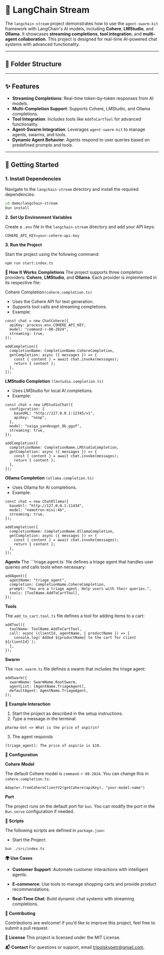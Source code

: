 # 🌊 LangChain Stream

The `langchain-stream` project demonstrates how to use the `agent-swarm-kit` framework with LangChain's AI models, including **Cohere**, **LMStudio**, and **Ollama**. It showcases **streaming completions**, **tool integration**, and **multi-agent collaboration**. This project is designed for real-time AI-powered chat systems with advanced functionality.

---

## 📂 Folder Structure


---

## ✨ Features

- **Streaming Completions**: Real-time token-by-token responses from AI models.
- **Multi-Completion Support**: Supports Cohere, LMStudio, and Ollama completions.
- **Tool Integration**: Includes tools like `AddToCartTool` for advanced functionality.
- **Agent-Swarm Integration**: Leverages `agent-swarm-kit` to manage agents, swarms, and tools.
- **Dynamic Agent Behavior**: Agents respond to user queries based on predefined prompts and tools.

---

## 🚀 Getting Started

### 1. **Install Dependencies**
Navigate to the `langchain-stream` directory and install the required dependencies:
```bash
cd demo/langchain-stream
bun install
```
**2. Set Up Environment Variables**

Create a `.env` file in the `langchain-stream` directory and add your API keys:
```
COHERE_API_KEY=your-cohere-api-key
```
**3. Run the Project**

Start the project using the following command:

```
npm run start:index.ts
```
**🌟 How It Works**
**Completions**
The project supports three completion providers: **Cohere**, **LMStudio**, and **Ollama**. Each provider is implemented in its respective file:

Cohere Completion`(cohere.completion.ts)`
- Uses the Cohere API for text generation.
- Supports tool calls and streaming completions.
- Example:
```
const chat = new ChatCohere({
  apiKey: process.env.COHERE_API_KEY,
  model: "command-r-08-2024",
  streaming: true,
});

addCompletion({
  completionName: CompletionName.CohereCompletion,
  getCompletion: async ({ messages }) => {
    const { content } = await chat.invoke(messages);
    return { content };
  },
});
```
**LMStudio Completion** `(lmstudio.completion.ts)`
- Uses LMStudio for local AI completions.
- Example:
```
const chat = new LMStudioChat({
  configuration: {
    baseURL: "http://127.0.0.1:12345/v1",
    apiKey: "noop",
  },
  model: "saiga_yandexgpt_8b_gguf",
  streaming: true,
});

addCompletion({
  completionName: CompletionName.LMStudioCompletion,
  getCompletion: async ({ messages }) => {
    const { content } = await chat.invoke(messages);
    return { content };
  },
});
```
**Ollama Completion** `(ollama.completion.ts)`

- Uses Ollama for AI completions.
- Example:
```
const chat = new ChatOllama({
  baseUrl: "http://127.0.0.1:11434",
  model: "nemotron-mini:4b",
  streaming: true,
});

addCompletion({
  completionName: CompletionName.OllamaCompletion,
  getCompletion: async ({ messages }) => {
    const { content } = await chat.invoke(messages);
    return { content };
  },
});
```
**Agents**
The ```triage.agent.ts` file defines a triage agent that handles user queries and calls tools when necessary:
```
addAgent({
  agentName: "triage_agent",
  completion: CompletionName.CohereCompletion,
  prompt: "You are a triage agent. Help users with their queries.",
  tools: [ToolName.AddToCartTool],
});
```
**Tools**

The `add_to_cart.tool.ts` file defines a tool for adding items to a cart:
```
addTool({
  toolName: ToolName.AddToCartTool,
  call: async (clientId, agentName, { productName }) => {
    console.log(`Added ${productName} to the cart for client ${clientId}`);
  },
});
```
**Swarm**

The `root.swarm.ts` file defines a swarm that includes the triage agent:
```
addSwarm({
  swarmName: SwarmName.RootSwarm,
  agentList: [AgentName.TriageAgent],
  defaultAgent: AgentName.TriageAgent,
});

```
**📖 Example Interaction**

1. Start the project as described in the setup instructions.
2. Type a message in the terminal:
```
pharma-bot => What is the price of aspirin?
```
3. The agent responds

```
[triage_agent]: The price of aspirin is $10.
```
**🔧 Configuration**

**Cohere Model**

The default Cohere model is `command-r-08-2024`. You can change this in `cohere.completion.ts`:
```
Adapter.fromCohereClientV2(getCohere(apiKey), "your-model-name")
```
**Port**

The project runs on the default port for `bun`. You can modify the port in the `Bun.serve` configuration if needed.

**📜 Scripts**

The following scripts are defined in `package.json`:

- Start the Project:

```
bun ./src/index.ts
```

**🌍 Use Cases**

* **Customer Support** :Automate customer interactions with intelligent agents.

* **E-commerce**: Use tools to manage shopping carts and provide product recommendations.
* **Real-Time Chat**: Build dynamic chat systems with streaming completions.

**🤝 Contributing**

Contributions are welcome! If you’d like to improve this project, feel free to submit a pull request.

**📜 License**
This project is licensed under the MIT License.

**📬 Contact**
For questions or support, email tripolskypetr@gmail.com.